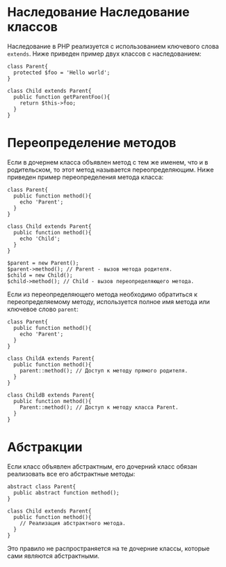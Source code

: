 Наследование
Наследование классов
====================

Наследование в PHP реализуется с использованием ключевого слова `extends`. Ниже приведен пример двух классов с наследованием:

    class Parent{
      protected $foo = 'Hello world';
    }
    
    class Child extends Parent{
      public function getParentFoo(){
        return $this->foo;
      }
    }

Переопределение методов
=======================

Если в дочернем класса объявлен метод с тем же именем, что и в родительском, то этот метод называется переопределяющим. Ниже приведен пример переопределения метода класса:

    class Parent{
      public function method(){
        echo 'Parent';
      }
    }
    
    class Child extends Parent{
      public function method(){
        echo 'Child';
      }
    }
    
    $parent = new Parent();
    $parent->method(); // Parent - вызов метода родителя.
    $child = new Child();
    $child->method(); // Child - вызов переопределяющего метода.

Если из переопределяющего метода необходимо обратиться к переопределяемому методу, используется полное имя метода или ключевое слово `parent`:

    class Parent{
      public function method(){
        echo 'Parent';
      }
    }
    
    class ChildA extends Parent{
      public function method(){
        parent::method(); // Доступ к методу прямого родителя.
      }
    }
    
    class ChildB extends Parent{
      public function method(){
        Parent::method(); // Доступ к методу класса Parent.
      }
    }

Абстракции
==========

Если класс объявлен абстрактным, его дочерний класс обязан реализовать все его абстрактные методы:

    abstract class Parent{
      public abstract function method();
    }
    
    class Child extends Parent{
      public function method(){
        // Реализация абстрактного метода.
      }
    }

Это правило не распространяется на те дочерние классы, которые сами являются абстрактными.
